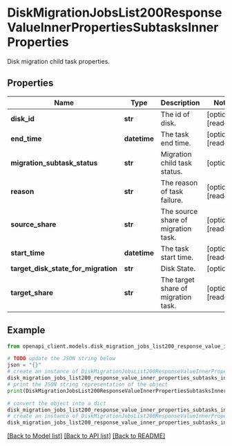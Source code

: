 # DiskMigrationJobsList200ResponseValueInnerPropertiesSubtasksInnerProperties

Disk migration child task properties.

## Properties

Name | Type | Description | Notes
------------ | ------------- | ------------- | -------------
**disk_id** | **str** | The id of disk. | [optional] [readonly] 
**end_time** | **datetime** | The task end time. | [optional] [readonly] 
**migration_subtask_status** | **str** | Migration child task status. | [optional] 
**reason** | **str** | The reason of task failure. | [optional] [readonly] 
**source_share** | **str** | The source share of migration task. | [optional] [readonly] 
**start_time** | **datetime** | The task start time. | [optional] [readonly] 
**target_disk_state_for_migration** | **str** | Disk State. | [optional] 
**target_share** | **str** | The target share of migration task. | [optional] [readonly] 

## Example

```python
from openapi_client.models.disk_migration_jobs_list200_response_value_inner_properties_subtasks_inner_properties import DiskMigrationJobsList200ResponseValueInnerPropertiesSubtasksInnerProperties

# TODO update the JSON string below
json = "{}"
# create an instance of DiskMigrationJobsList200ResponseValueInnerPropertiesSubtasksInnerProperties from a JSON string
disk_migration_jobs_list200_response_value_inner_properties_subtasks_inner_properties_instance = DiskMigrationJobsList200ResponseValueInnerPropertiesSubtasksInnerProperties.from_json(json)
# print the JSON string representation of the object
print(DiskMigrationJobsList200ResponseValueInnerPropertiesSubtasksInnerProperties.to_json())

# convert the object into a dict
disk_migration_jobs_list200_response_value_inner_properties_subtasks_inner_properties_dict = disk_migration_jobs_list200_response_value_inner_properties_subtasks_inner_properties_instance.to_dict()
# create an instance of DiskMigrationJobsList200ResponseValueInnerPropertiesSubtasksInnerProperties from a dict
disk_migration_jobs_list200_response_value_inner_properties_subtasks_inner_properties_from_dict = DiskMigrationJobsList200ResponseValueInnerPropertiesSubtasksInnerProperties.from_dict(disk_migration_jobs_list200_response_value_inner_properties_subtasks_inner_properties_dict)
```
[[Back to Model list]](../README.md#documentation-for-models) [[Back to API list]](../README.md#documentation-for-api-endpoints) [[Back to README]](../README.md)


